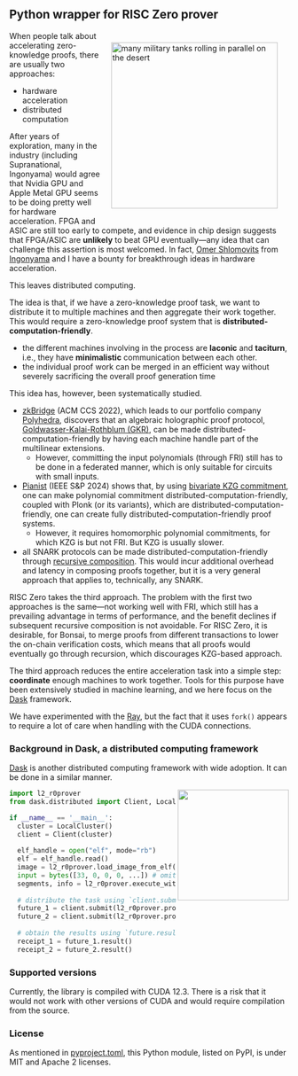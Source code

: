 ## Python wrapper for RISC Zero prover

<img src="https://github.com/l2iterative/r0prover-python/raw/main/title.png" align="right" style="margin: 20px;" alt="many military tanks rolling in parallel on the desert" width="300"/>

When people talk about accelerating zero-knowledge proofs, there are usually two approaches:
- hardware acceleration
- distributed computation

After years of exploration, many in the industry (including Supranational, Ingonyama) would agree that Nvidia GPU and 
Apple Metal GPU seems to be doing pretty well for hardware acceleration. FPGA and ASIC are still too early to compete, 
and evidence in chip design suggests that FPGA/ASIC are **unlikely** to beat GPU eventually—any idea that can challenge this assertion 
is most welcomed. In fact, [Omer Shlomovits](https://www.omershlomovits.com/) from [Ingonyama](https://www.ingonyama.com/) 
and I have a bounty for breakthrough ideas in hardware acceleration.

This leaves distributed computing. 

The idea is that, if we have a zero-knowledge proof task, we want to distribute it to multiple machines and then aggregate 
their work together. This would require a zero-knowledge proof system that is **distributed-computation-friendly**.
- the different machines involving in the process are **laconic** and **taciturn**, i.e., they have **minimalistic** communication between each other.
- the individual proof work can be merged in an efficient way without severely sacrificing the overall proof generation time

This idea has, however, been systematically studied. 

- [zkBridge](https://dl.acm.org/doi/10.1145/3548606.3560652) (ACM CCS 2022), which leads to our portfolio company 
[Polyhedra](https://polyhedra.network/), discovers that an algebraic holographic proof protocol, [Goldwasser-Kalai-Rothblum (GKR)](https://people.cs.georgetown.edu/jthaler/GKRNote.pdf), 
can be made distributed-computation-friendly by having each machine handle part of the multilinear extensions. 
   * However, committing the input polynomials (through FRI) still has to be done in a federated manner, which is only suitable 
for circuits with small inputs. 
- [Pianist](https://www.computer.org/csdl/proceedings-article/sp/2024/313000a035/1RjEaaM09eU) (IEEE S&P 2024) shows that, 
by using [bivariate KZG commitment](https://eprint.iacr.org/2011/587.pdf), one can make polynomial commitment 
distributed-computation-friendly, coupled with Plonk (or its variants), which are distributed-computation-friendly, 
one can create fully distributed-computation-friendly proof systems. 
   * However, it requires homomorphic polynomial commitments, for which KZG is but not FRI. But KZG is usually slower.
- all SNARK protocols can be made distributed-computation-friendly through [recursive composition](https://people.eecs.berkeley.edu/~alexch/#show-abstract). 
This would incur additional overhead and latency in composing proofs together, but it is a very general approach that 
applies to, technically, any SNARK. 

RISC Zero takes the third approach. The problem with the first two approaches is the same—not working well with FRI, which
still has a prevailing advantage in terms of performance, and the benefit declines if subsequent recursive composition is not avoidable.
For RISC Zero, it is desirable, for Bonsai, to merge proofs from different transactions to lower the on-chain verification 
costs, which means that all proofs would eventually go through recursion, which discourages KZG-based approach.

The third approach reduces the entire acceleration task into a simple step: **coordinate** enough machines to work together.
Tools for this purpose have been extensively studied in machine learning, and we here focus on the [Dask](https://www.dask.org/) 
framework.

We have experimented with the [Ray](https://github.com/ray-project/ray), but the fact that it uses `fork()` appears to 
require a lot of care when handling with the CUDA connections. 

### Background in Dask, a distributed computing framework

[Dask](https://www.dask.org/) is another distributed computing framework with wide adoption. It can be done in a similar manner.

<img src="https://docs.dask.org/en/stable/_images/dask_horizontal.svg" align="right" width="200"/>

```python
import l2_r0prover
from dask.distributed import Client, LocalCluster

if __name__ == '__main__':
  cluster = LocalCluster()
  client = Client(cluster)
  
  elf_handle = open("elf", mode="rb")
  elf = elf_handle.read()
  image = l2_r0prover.load_image_from_elf(elf)
  input = bytes([33, 0, 0, 0, ...]) # omit the detail input
  segments, info = l2_r0prover.execute_with_input(image, input)
  
  # distribute the task using `client.submit(func, args)`
  future_1 = client.submit(l2_r0prover.prove_segment, segments[0])
  future_2 = client.submit(l2_r0prover.prove_segment, segments[1])
  
  # obtain the results using `future.result()`
  receipt_1 = future_1.result()
  receipt_2 = future_2.result()
```

### Supported versions

Currently, the library is compiled with CUDA 12.3. There is a risk that it would not work with other versions of CUDA and
would require compilation from the source.

### License

As mentioned in [pyproject.toml](pyproject.toml), this Python module, listed on PyPI, is under MIT and Apache 2 licenses.
